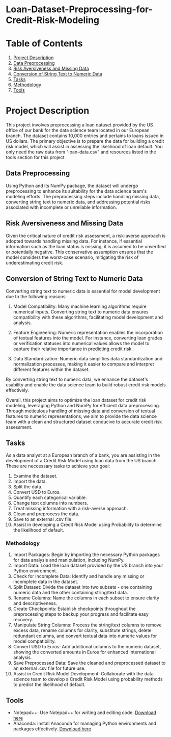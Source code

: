 # Loan-Dataset-Preprocessing-for-Credit-Risk-Modeling



# Table of Contents
1. [Project Description](#project-description)
2. [Data Preprocessing](#data-preprocessing)
3. [Risk Aversiveness and Missing Data](#risk-aversiveness-and-missing-data)
4. [Conversion of String Text to Numeric Data](#conversion-of-string-text-to-numeric-data)
5. [Tasks](#tasks)
6. [Methodology](#methodology)
7. [Tools](#tools)
   




# Project Description
This project involves preprocessing a loan dataset provided by the US office of our bank for the data science team located in our European branch. The dataset contains 10,000 entries and pertains to loans issued in US dollars. The primary objective is to prepare the data for building a credit risk model, which will assist in assessing the likelihood of loan default. You only need the raw data from "loan-data.csv" and resources listed in the tools section for this project



## Data Preprocessing
Using Python and its NumPy package, the dataset will undergo preprocessing to enhance its suitability for the data science team's modeling efforts. The preprocessing steps include handling missing data, converting string text to numeric data, and addressing potential risks associated with incomplete or unreliable information.



## Risk Aversiveness and Missing Data
Given the critical nature of credit risk assessment, a risk-averse approach is adopted towards handling missing data. For instance, if essential information such as the loan status is missing, it is assumed to be unverified or potentially negative. This conservative assumption ensures that the model considers the worst-case scenario, mitigating the risk of underestimating credit risk.



## Conversion of String Text to Numeric Data
Converting string text to numeric data is essential for model development due to the following reasons:

1. Model Compatibility: Many machine learning algorithms require numerical inputs. Converting string text to numeric data ensures compatibility with these algorithms, facilitating model development and analysis.

2. Feature Engineering: Numeric representation enables the incorporation of textual features into the model. For instance, converting loan grades or verification statuses into numerical values allows the model to capture their relative importance in predicting credit risk.

3. Data Standardization: Numeric data simplifies data standardization and normalization processes, making it easier to compare and interpret different features within the dataset.

By converting string text to numeric data, we enhance the dataset's usability and enable the data science team to build robust credit risk models effectively.

Overall, this project aims to optimize the loan dataset for credit risk modeling, leveraging Python and NumPy for efficient data preprocessing. Through meticulous handling of missing data and conversion of textual features to numeric representations, we aim to provide the data science team with a clean and structured dataset conducive to accurate credit risk assessment.



## Tasks
As a data analyst at a European branch of a bank, you are assisting in the development of a Credit Risk Model using loan data from the US branch. These are neccessary tasks to achieve your goal:

1. Examine the dataset.
2. Import the data.
3. Split the data.
4. Convert USD to Euros.
5. Quantify each categorical variable.
6. Change text columns into numbers.
7. Treat missing information with a risk-averse approach.
8. Clean and preprocess the data.
9. Save to an external .csv file.
10. Assist in developing a Credit Risk Model using Probability to determine the likelihood of default.



### Methodology

1. Import Packages: Begin by importing the necessary Python packages for data analysis and manipulation, including NumPy.
2. Import Data: Load the loan dataset provided by the US branch into your Python environment.
3. Check for Incomplete Data: Identify and handle any missing or incomplete data in the dataset.
4. Split Dataset: Divide the dataset into two subsets - one containing numeric data and the other containing string/text data.
5. Rename Columns: Name the columns in each subset to ensure clarity and descriptiveness.
6. Create Checkpoints: Establish checkpoints throughout the preprocessing steps to backup your progress and facilitate easy recovery.
7. Manipulate String Columns: Process the string/text columns to remove excess data, rename columns for clarity, substitute strings, delete redundant columns, and convert textual data into numeric values for model compatibility.
8. Convert USD to Euros: Add additional columns to the numeric dataset, showing the converted amounts in Euros for enhanced international analysis.
9. Save Preprocessed Data: Save the cleaned and preprocessed dataset to an external .csv file for future use.
10. Assist in Credit Risk Model Development: Collaborate with the data science team to develop a Credit Risk Model using probability methods to predict the likelihood of default.



## Tools

- Notepad++: Use Notepad++ for writing and editing code. [Download here](https://notepad-plus-plus.org/downloads/)
- Anaconda: Install Anaconda for managing Python environments and packages effectively. [Download here](https://www.anaconda.com/download/)


